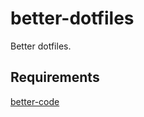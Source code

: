 # better-dotfiles
Better dotfiles.

## Requirements

[better-code](https://github.com/better-wealth/better-code)
